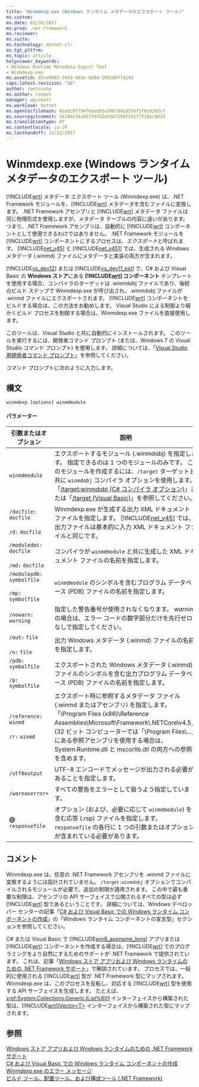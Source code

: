 ```yaml
---
title: "Winmdexp.exe (Windows ランタイム メタデータのエクスポート ツール)"
ms.custom: 
ms.date: 03/30/2017
ms.prod: .net-framework
ms.reviewer: 
ms.suite: 
ms.technology: dotnet-clr
ms.tgt_pltfrm: 
ms.topic: article
helpviewer_keywords:
- Windows Runtime Metadata Export Tool
- Winmdexp.exe
ms.assetid: d2ce0683-343d-403e-bb8d-209186f7a19d
caps.latest.revision: "16"
author: rpetrusha
ms.author: ronpet
manager: wpickett
ms.workload: dotnet
ms.openlocfilehash: 91edc97794f66edd3a3db7892d57ef5f0c8265c7
ms.sourcegitcommit: 16186c34a957fdd52e5db7294f291f7530ac9d24
ms.translationtype: HT
ms.contentlocale: ja-JP
ms.lasthandoff: 12/22/2017
---
```

# <a name="winmdexpexe-windows-runtime-metadata-export-tool"></a>Winmdexp.exe (Windows ランタイム メタデータのエクスポート ツール)
[!INCLUDE[wrt](../../../includes/wrt-md.md)] メタデータ エクスポート ツール (Winmdexp.exe) は、.NET Framework モジュールを、[!INCLUDE[wrt](../../../includes/wrt-md.md)] メタデータを含むファイルに変換します。 .NET Framework アセンブリと [!INCLUDE[wrt](../../../includes/wrt-md.md)] メタデータ ファイルは同じ物理形式を使用しますが、メタデータ テーブルの内容に違いがあります。つまり、.NET Framework アセンブリは、自動的に [!INCLUDE[wrt](../../../includes/wrt-md.md)] コンポーネントとして使用できるわけではありません。 .NET Framework モジュールを [!INCLUDE[wrt](../../../includes/wrt-md.md)] コンポーネントにするプロセスは、*エクスポート*と呼ばれます。 [!INCLUDE[net_v45](../../../includes/net-v45-md.md)] と [!INCLUDE[net_v451](../../../includes/net-v451-md.md)] では、生成される Windows メタデータ (.winmd) ファイルにメタデータと実装の両方が含まれます。  
  
 [!INCLUDE[vs_dev12](../../../includes/vs-dev12-md.md)] または [!INCLUDE[vs_dev11_ext](../../../includes/vs-dev11-ext-md.md)] で、C# および Visual Basic の **Windows ストア**にある **[!INCLUDE[wrt](../../../includes/wrt-md.md)] コンポーネント** テンプレートを使用する場合、コンパイラのターゲットは .winmdobj ファイルであり、後続のビルド ステップで Winmdexp.exe が呼び出され、.winmdobj ファイルが .winmd ファイルにエクスポートされます。 [!INCLUDE[wrt](../../../includes/wrt-md.md)] コンポーネントをビルドする場合は、この方法をお勧めします。 Visual Studio による制御より細かくビルド プロセスを制御する場合は、Winmdexp.exe ファイルを直接使用します。  
  
 このツールは、Visual Studio と共に自動的にインストールされます。 このツールを実行するには、開発者コマンド プロンプト (または、Windows 7 の Visual Studio コマンド プロンプト) を使用します。 詳細については、「[Visual Studio 用開発者コマンド プロンプト](../../../docs/framework/tools/developer-command-prompt-for-vs.md)」を参照してください。  
  
 コマンド プロンプトに次のように入力します。  
  
## <a name="syntax"></a>構文  
  
```  
winmdexp [options] winmdmodule  
```  
  
#### <a name="parameters"></a>パラメーター  
  
|引数またはオプション|説明|  
|------------------------|-----------------|  
|`winmdmodule`|エクスポートするモジュール (.winmdobj) を指定します。 指定できるのは 1 つのモジュールのみです。 このモジュールを作成するには、`/target` ターゲットと共に `winmdobj` コンパイラ オプションを使用します。 「[/target:winmdobj (C# コンパイラ オプション)](~/docs/csharp/language-reference/compiler-options/target-winmdobj-compiler-option.md)」または「[/target (Visual Basic)](~/docs/visual-basic/reference/command-line-compiler/target.md)」を参照してください。|  
|`/docfile:` `docfile`<br /><br /> `/d:` `docfile`|Winmdexp.exe が生成する出力 XML ドキュメント ファイルを指定します。 [!INCLUDE[net_v45](../../../includes/net-v45-md.md)] では、出力ファイルは基本的に入力 XML ドキュメント ファイルと同じです。|  
|`/moduledoc:` `docfile`<br /><br /> `/md:` `docfile`|コンパイラが `winmdmodule` と共に生成した XML ドキュメント ファイルの名前を指定します。|  
|`/modulepdb:` `symbolfile`<br /><br /> `/mp:` `symbolfile`|`winmdmodule` のシンボルを含むプログラム データベース (PDB) ファイルの名前を指定します。|  
|`/nowarn:` `warning`|指定した警告番号が使用されなくなります。 *warning* の場合は、エラー コードの数字部分だけを先行ゼロなしで指定してください。|  
|`/out:` `file`<br /><br /> `/o:` `file`|出力 Windows メタデータ (.winmd) ファイルの名前を指定します。|  
|`/pdb:` `symbolfile`<br /><br /> `/p:` `symbolfile`|エクスポートされた Windows メタデータ (.winmd) ファイルのシンボルを含む出力プログラム データベース (PDB) ファイルの名前を指定します。|  
|`/reference:` `winmd`<br /><br /> `/r:` `winmd`|エクスポート時に参照するメタデータ ファイル (.winmd またはアセンブリ) を指定します。 「\Program Files (x86)\Reference Assemblies\Microsoft\Framework\\.NETCore\v4.5」(32 ビット コンピューターでは「\Program Files\\...」) にある参照アセンブリを使用する場合は、System.Runtime.dll と mscorlib.dll の両方への参照を含めます。|  
|`/utf8output`|UTF-8 エンコードでメッセージが出力される必要があることを指定します。|  
|`/warnaserror+`|すべての警告をエラーとして扱うよう指定しています。|  
|**@** `responsefile`|オプション (および、必要に応じて `winmdmodule`) を含む応答 (.rsp) ファイルを指定します。 `responsefile` の各行に 1 つの引数またはオプションが含まれている必要があります。|  
  
## <a name="remarks"></a>コメント  
 Winmdexp.exe は、任意の .NET Framework アセンブリを .winmd ファイルに変換するようには設計されていません。 `/target:winmdobj` オプションでコンパイルされるモジュールが必要で、追加の制限が適用されます。 この中で最も重要な制限は、アセンブリの API サーフェイスで公開されるすべての型は必ず [!INCLUDE[wrt](../../../includes/wrt-md.md)] 型であるということです。 詳細については、Windows デベロッパー センターの記事「[C# および Visual Basic での Windows ランタイム コンポーネントの作成](http://go.microsoft.com/fwlink/p/?LinkID=238313)」の「Windows ランタイム コンポーネントの宣言型」セクションを参照してください。  
  
 C# または Visual Basic で [!INCLUDE[win8_appname_long](../../../includes/win8-appname-long-md.md)] アプリまたは [!INCLUDE[wrt](../../../includes/wrt-md.md)] コンポーネントを作成する場合は、[!INCLUDE[wrt](../../../includes/wrt-md.md)] でのプログラミングをより自然にするためのサポートが .NET Framework で提供されています。 これは、記事「[Windows ストア アプリおよび Windows ランタイムのための .NET Framework サポート](../../../docs/standard/cross-platform/support-for-windows-store-apps-and-windows-runtime.md)」で解説されています。 プロセスでは、一般的に使用される [!INCLUDE[wrt](../../../includes/wrt-md.md)] 型が .NET Framework 型にマップされます。 Winmdexp.exe は、このプロセスを反転し、対応する [!INCLUDE[wrt](../../../includes/wrt-md.md)] 型を使用する API サーフェイスを生成します。 たとえば、<xref:System.Collections.Generic.IList%601> インターフェイスから構築された型は、[!INCLUDE[wrt](../../../includes/wrt-md.md)][IVector\<T>](http://go.microsoft.com/fwlink/p/?LinkId=251132) インターフェイスから構築された型にマップされます。  
  
## <a name="see-also"></a>参照  
 [Windows ストア アプリおよび Windows ランタイムのための .NET Framework サポート](../../../docs/standard/cross-platform/support-for-windows-store-apps-and-windows-runtime.md)  
 [C# および Visual Basic での Windows ランタイム コンポーネントの作成](http://go.microsoft.com/fwlink/p/?LinkID=238313)  
 [Winmdexp.exe のエラー メッセージ](../../../docs/framework/tools/winmdexp-exe-error-messages.md)  
 [ビルド ツール、配置ツール、および構成ツール (.NET Framework)](http://msdn.microsoft.com/en-us/b8c921be-6012-4181-b8d4-ab15813fc9a7)
